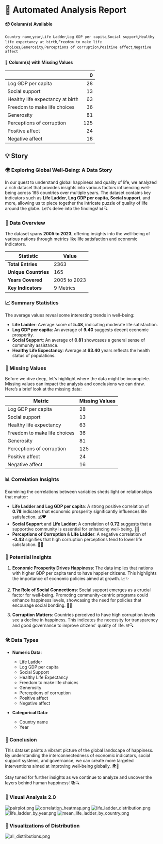# 🤖 Automated Analysis Report

#### 📦 Column(s) Available 

`Country name`,`year`,`Life Ladder`,`Log GDP per capita`,`Social support`,`Healthy life expectancy at birth`,`Freedom to make life choices`,`Generosity`,`Perceptions of corruption`,`Positive affect`,`Negative affect` 

#### 🪫 Column(s) with Missing Values 

|                                  |   0 |
|:---------------------------------|----:|
| Log GDP per capita               |  28 |
| Social support                   |  13 |
| Healthy life expectancy at birth |  63 |
| Freedom to make life choices     |  36 |
| Generosity                       |  81 |
| Perceptions of corruption        | 125 |
| Positive affect                  |  24 |
| Negative affect                  |  16 |

## 💡 Story
### 🌍 Exploring Global Well-Being: A Data Story

In our quest to understand global happiness and quality of life, we analyzed a rich dataset that provides insights into various factors influencing well-being across 165 countries over multiple years. The dataset contains key indicators such as **Life Ladder**, **Log GDP per capita**, **Social support**, and more, allowing us to piece together the intricate puzzle of quality of life around the globe. Let's delve into the findings! 📊🔍

### 📅 Data Overview

The dataset spans **2005 to 2023**, offering insights into the well-being of various nations through metrics like life satisfaction and economic indicators. 

| **Statistic**                            | **Value**        |
|------------------------------------------|------------------|
| **Total Entries**                        | 2363             |
| **Unique Countries**                     | 165              |
| **Years Covered**                        | 2005 to 2023     |
| **Key Indicators**                       | 9 Metrics        |

### 📈 Summary Statistics

The average values reveal some interesting trends in well-being:

- **Life Ladder**: Average score of **5.48**, indicating moderate life satisfaction.
- **Log GDP per capita**: An average of **9.40** suggests decent economic prosperity.
- **Social Support**: An average of **0.81** showcases a general sense of community assistance.
- **Healthy Life Expectancy**: Average at **63.40** years reflects the health status of populations.

### 🔄 Missing Values

Before we dive deep, let's highlight where the data might be incomplete. Missing values can impact the analysis and conclusions we can draw. Here’s a brief look at the missing data:

| **Metric**                               | **Missing Values** |
|------------------------------------------|---------------------|
| Log GDP per capita                       | 28                  |
| Social support                           | 13                  |
| Healthy life expectancy                  | 63                  |
| Freedom to make life choices             | 36                  |
| Generosity                               | 81                  |
| Perceptions of corruption                | 125                 |
| Positive affect                          | 24                  |
| Negative affect                          | 16                  |

### 📊 Correlation Insights

Examining the correlations between variables sheds light on relationships that matter:

- **Life Ladder and Log GDP per capita**: A strong positive correlation of **0.78** indicates that economic prosperity significantly influences life satisfaction. 💰❤️
- **Social Support** and **Life Ladder**: A correlation of **0.72** suggests that a supportive community is essential for enhancing well-being. 👫💬
- **Perceptions of Corruption** & **Life Ladder**: A negative correlation of **-0.43** signifies that high corruption perceptions tend to lower life satisfaction. 🚫💼

### 🌈 Potential Insights

1. **Economic Prosperity Drives Happiness**: The data implies that nations with higher GDP per capita tend to have happier citizens. This highlights the importance of economic policies aimed at growth. 📈✨

2. **The Role of Social Connections**: Social support emerges as a crucial factor for well-being. Promoting community-centric programs could enhance happiness levels, showcasing the need for policies that encourage social bonding. 🤝💖

3. **Corruption Matters**: Countries perceived to have high corruption levels see a decline in happiness. This indicates the necessity for transparency and good governance to improve citizens' quality of life. 🌐🔍

### 🛠️ Data Types

- **Numeric Data**: 
  - Life Ladder
  - Log GDP per capita
  - Social Support
  - Healthy Life Expectancy
  - Freedom to make life choices
  - Generosity
  - Perceptions of corruption
  - Positive affect
  - Negative affect

- **Categorical Data**: 
  - Country name
  - Year

### 🚀 Conclusion 

This dataset paints a vibrant picture of the global landscape of happiness. By understanding the interconnectedness of economic indicators, social support systems, and governance, we can create more targeted interventions aimed at improving well-being globally. 🌍💪

Stay tuned for further insights as we continue to analyze and uncover the layers behind human happiness! 📚🔍

### 🌉 Visual Analysis 2.0 
![pairplot.png](pairplot.png)
![correlation_heatmap.png](correlation_heatmap.png)
![life_ladder_distribution.png](life_ladder_distribution.png)
![life_ladder_by_year.png](life_ladder_by_year.png)
![mean_life_ladder_by_country.png](mean_life_ladder_by_country.png)


### 🌉 Visualizations of Distribution 
![all_distributions.png](static/all_distributions.png)
